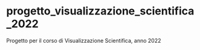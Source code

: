 # progetto_visualizzazione_scientifica_2022
Progetto per il corso di Visualizzazione Scientifica, anno 2022
<Sara Cinquini e Francesca Martinucci>

